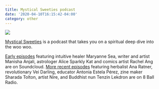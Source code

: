 ```yaml
---
title: Mystical Sweeties podcast
date: '2020-04-10T16:15:42-04:00'
category: other
---
```

![](/img/mystical-sweeties.jpg)

[Mystical Sweeties](https://8ballradio.nyc/show/mystical-sweeties) is a podcast that takes you on a spiritual deep dive into the woo woo. 

[Early episodes](https://soundcloud.com/tara-kenny-5) featuring intuitive healer Maryanne Sea, writer and artist Manisha Anjali, astrologer Alice Sparkly Kat and comics artist Rachel Ang are on Soundcloud. [More recent episodes](https://8ballradio.nyc/show/mystical-sweeties) featuring herbalist Ana Ratner, revolutionary Vei Darling, educator Antonia Estela Pérez, zine maker Sharada Tolton, artist Nire, and Buddhist nun Tenzin Lekdron are on 8 Ball Radio.
